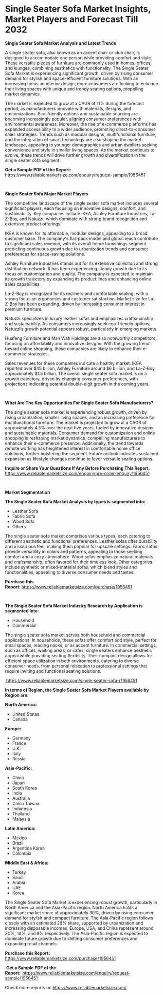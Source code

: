 <p><h1>Single Seater Sofa Market Insights, Market Players and Forecast Till 2032</h1></p><p><strong>Single Seater Sofa Market Analysis and Latest Trends</strong></p>
<p><p>A single seater sofa, also known as an accent chair or club chair, is designed to accommodate one person while providing comfort and style. These versatile pieces of furniture are commonly used in homes, offices, and lounges, combining aesthetics with functionality. The Single Seater Sofa Market is experiencing significant growth, driven by rising consumer demand for stylish and space-efficient furniture solutions. With an increasing focus on interior design, more consumers are looking to enhance their living spaces with unique and trendy seating options, propelling market dynamics.</p><p>The market is expected to grow at a CAGR of 11% during the forecast period, as manufacturers innovate with materials, designs, and customizations. Eco-friendly options and sustainable sourcing are becoming increasingly popular, aligning consumer preferences with environmental awareness. Moreover, the rise of e-commerce platforms has expanded accessibility to a wider audience, promoting direct-to-consumer sales strategies. Trends such as modular designs, multifunctional furniture, and the integration of smart technology are also shaping the market landscape, appealing to younger demographics and urban dwellers seeking convenience and style in smaller living spaces. As the market continues to evolve, these trends will drive further growth and diversification in the single seater sofa segment.</p></p>
<p><strong>Get a Sample PDF of the Report:&nbsp;</strong> <a href="https://www.reliablemarketsize.com/enquiry/request-sample/1956451?utm_campaign=2442&utm_medium=2&utm_source=Github&utm_content=ia&utm_term=05042025&utm_id=single-seater-sofa">https://www.reliablemarketsize.com/enquiry/request-sample/1956451</a></p>
<p>&nbsp;</p>
<p><strong>Single Seater Sofa Major Market Players</strong></p>
<p><p>The competitive landscape of the single seater sofa market includes several significant players, each focusing on innovative designs, comfort, and sustainability. Key companies include IKEA, Ashley Furniture Industries, La-Z-Boy, and Natuzzi, which dominate with strong brand recognition and extensive product offerings.</p><p>IKEA is known for its affordable, modular designs, appealing to a broad customer base. The company's flat-pack model and global reach contribute to significant sales revenue, with its overall home furnishings segment predicting continuous growth due to urbanization trends and consumer preferences for space-saving solutions.</p><p>Ashley Furniture Industries stands out for its extensive collection and strong distribution network. It has been experiencing steady growth due to its focus on customization and quality. The company is expected to maintain its growth trajectory by expanding its product lines and enhancing online sales capabilities.</p><p>La-Z-Boy is recognized for its recliners and comfortable seating, with a strong focus on ergonomics and customer satisfaction. Market size for La-Z-Boy has been expanding, driven by increasing consumer interest in premium furniture.</p><p>Natuzzi specializes in luxury leather sofas and emphasizes craftsmanship and sustainability. As consumers increasingly seek eco-friendly options, Natuzzi’s growth potential appears robust, particularly in emerging markets.</p><p>Huafeng Furniture and Man Wah Holdings are also noteworthy competitors, focusing on affordability and innovative designs. With the growing trend toward online shopping, these companies are likely to enhance their e-commerce strategies.</p><p>Sales revenues for these companies indicate a healthy market: IKEA reported over $45 billion, Ashley Furniture around $6 billion, and La-Z-Boy approximately $1.5 billion. The overall single seater sofa market is on a growth trajectory, driven by changing consumer preferences, with projections indicating potential double-digit growth in the coming years.</p></p>
<p>&nbsp;</p>
<p><strong>What Are The Key Opportunities For Single Seater Sofa Manufacturers?</strong></p>
<p><p>The single seater sofa market is experiencing robust growth, driven by rising urbanization, smaller living spaces, and an increasing preference for multifunctional furniture. The market is projected to grow at a CAGR of approximately 4.5% over the next five years, fueled by innovative designs and sustainable materials. Consumer demand for customization and online shopping is reshaping market dynamics, compelling manufacturers to enhance their e-commerce presence. Additionally, the trend towards remote working has heightened interest in comfortable home office solutions, further bolstering the segment. Future outlook indicates sustained expansion as lifestyle changes continue to favor versatile seating options.</p></p>
<p><strong>Inquire or Share Your Questions If Any Before Purchasing This Report:</strong> <a href="https://www.reliablemarketsize.com/enquiry/pre-order-enquiry/1956451?utm_campaign=2442&utm_medium=2&utm_source=Github&utm_content=ia&utm_term=05042025&utm_id=single-seater-sofa">https://www.reliablemarketsize.com/enquiry/pre-order-enquiry/1956451</a></p>
<p>&nbsp;</p>
<p><strong>Market Segmentation</strong></p>
<p><strong>The Single Seater Sofa Market Analysis by types is segmented into:</strong></p>
<p><ul><li>Leather Sofa</li><li>Fabric Sofa</li><li>Wood Sofa</li><li>Others</li></ul></p>
<p><p>The single seater sofa market comprises various types, each catering to different aesthetic and functional preferences. Leather sofas offer durability and a luxurious feel, making them popular for upscale settings. Fabric sofas provide versatility in colors and patterns, appealing to those seeking comfort and a cozy atmosphere. Wood sofas emphasize natural materials and craftsmanship, often favored for their timeless look. Other categories include synthetic or mixed-material sofas, which blend styles and functionalities, appealing to diverse consumer needs and tastes.</p></p>
<p><strong>Purchase this Report:&nbsp;</strong><a href="https://www.reliablemarketsize.com/purchase/1956451?utm_campaign=2442&utm_medium=2&utm_source=Github&utm_content=ia&utm_term=05042025&utm_id=single-seater-sofa">https://www.reliablemarketsize.com/purchase/1956451</a></p>
<p>&nbsp;</p>
<p><strong>The Single Seater Sofa Market Industry Research by Application is segmented into:</strong></p>
<p><ul><li>Household</li><li>Commercial</li></ul></p>
<p><p>The single seater sofa market serves both household and commercial applications. In households, these sofas offer comfort and style, perfect for small spaces, reading nooks, or as accent furniture. In commercial settings, such as offices, waiting areas, or cafes, single seaters enhance aesthetic appeal while providing seating flexibility. Their compact design allows for efficient space utilization in both environments, catering to diverse consumer needs, from personal relaxation to professional settings that require inviting and functional seating solutions.</p></p>
<p><a href="https://www.reliablemarketsize.com/single-seater-sofa-r1956451?utm_campaign=2442&utm_medium=2&utm_source=Github&utm_content=ia&utm_term=05042025&utm_id=single-seater-sofa">&nbsp;https://www.reliablemarketsize.com/single-seater-sofa-r1956451</a></p>
<p><strong>In terms of Region, the Single Seater Sofa Market Players available by Region are:</strong></p>
<p>
    <p> <strong> North America: </strong>
        <ul>
            <li>United States</li>
            <li>Canada</li>
        </ul>
        </p> 
    <p> <strong> Europe: </strong>
        <ul>
            <li>Germany</li>
            <li>France</li>
            <li>U.K.</li>
            <li>Italy</li>
            <li>Russia</li>
        </ul>
        </p> 
    <p> <strong> Asia-Pacific: </strong>
        <ul>
            <li>China</li>
            <li>Japan</li>
            <li>South Korea</li>
            <li>India</li>
            <li>Australia</li>
            <li>China Taiwan</li>
            <li>Indonesia</li>
            <li>Thailand</li>
            <li>Malaysia</li>
        </ul>
        </p> 
    <p> <strong> Latin America: </strong>
        <ul>
            <li>Mexico</li>
            <li>Brazil</li>
            <li>Argentina Korea</li>
            <li>Colombia</li>
        </ul>
        </p> 
    <p> <strong> Middle East & Africa: </strong>
        <ul>
            <li>Turkey</li>
            <li>Saudi</li>
            <li>Arabia</li>
            <li>UAE</li>
            <li>Korea</li>
        </ul>
    </p>
    </p>
<p><p>The Single Seater Sofa Market is experiencing robust growth, particularly in North America and the Asia-Pacific region. North America holds a significant market share of approximately 30%, driven by rising consumer demand for stylish and compact furniture. The Asia-Pacific region follows closely with an estimated 28% share, supported by urbanization and increasing disposable incomes. Europe, USA, and China represent around 20%, 14%, and 8% respectively. The Asia-Pacific region is expected to dominate future growth due to shifting consumer preferences and expanding retail channels.</p></p>
<p><strong>Purchase this Report: </strong><a href="https://www.reliablemarketsize.com/purchase/1956451?utm_campaign=2442&utm_medium=2&utm_source=Github&utm_content=ia&utm_term=05042025&utm_id=single-seater-sofa">https://www.reliablemarketsize.com/purchase/1956451</a></p>
<p>&nbsp;<strong>Get a Sample PDF of the Report:&nbsp;&nbsp;</strong><a href="https://www.reliablemarketsize.com/enquiry/request-sample/1956451?utm_campaign=2442&utm_medium=2&utm_source=Github&utm_content=ia&utm_term=05042025&utm_id=single-seater-sofa">https://www.reliablemarketsize.com/enquiry/request-sample/1956451</a></p>
<p><strong></strong></p>
<p>Check more reports on <a href="https://www.reliablemarketsize.com/?utm_campaign=2442&utm_medium=2&utm_source=Github&utm_content=ia&utm_term=05042025&utm_id=single-seater-sofa">https://www.reliablemarketsize.com/</a></p>